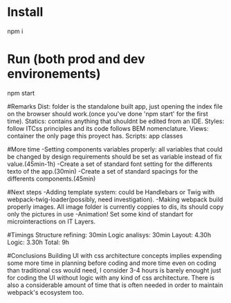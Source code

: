 # Install
npm i

# Run (both prod and dev environements)
npm start

#Remarks
Dist: folder is the standalone built app, just opening the index file on the browser should work.(once you've done 'npm start' for the first time).
Statics: contains anything that shouldnt be edited from an IDE.
Styles: follow ITCss principles and its code follows BEM nomenclature.
Views: container the only page this proyect has.
Scripts: app classes

#More time
-Setting components variables properly: all variables that could be changed by design requirements should be set as variable instead of fix value.(45min-1h)
-Create a set of standard font setting for the differents texto of the app.(30min)
-Create a set of standard spacings for the differents components.(45min)

#Next steps
-Adding template system: could be Handlebars or Twig with webpack-twig-loader(possibly, need investigation).
-Making webpack build properly images. All image folder is currently coppies to dis, its should copy only the pictures in use
-Animation! Set some kind of standart for microinteractions on IT Layers.

#Timings
Structure refining: 30min
Logic analisys: 30min
Layout: 4.30h
Logic: 3.30h
Total: 9h

#Conclusions
Building UI with css architecture concepts implies expending some more time in planning before coding and more time even on coding than traditional css would need, I consider 3-4 hours is barely enought just for coding the UI without logic with any kind of css architecture. There is also a considerable amount of time that is often needed in order to maintain webpack's ecosystem too.